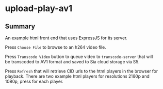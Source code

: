 # upload-play-av1

## Summary
An example html front end that uses ExpressJS for its server.

Press `Choose File` to browse to an h264 video file.

Press `Transcode Video` button to queue video to `transcode-server` that will be transcoded to AV1 format and saved to Sia cloud storage via S5.

Press `Refresh` that will retrieve CID urls to the html players in the browser for playback. There are two example html players for resolutions 2160p and 1080p, press for each player.
